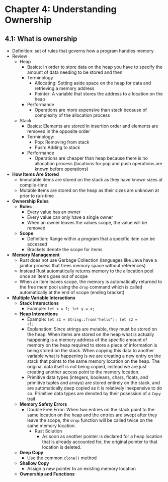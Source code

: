 # Chapter 4: Understanding Ownership

## 4.1: What is ownership
- Definition: set of rules that governs how a program handles memory
- Review
  - Heap
    - Basics: In order to store data on the heap you have to specify the amount of data needing to be stored and then 
    - Terminology
      - Allocating: Setting aside space on the heap for data and retrieving a memory address
      - Pointer: A variable that stores the address to a location on the heap
    - Performance
      - Operations are more expensive than stack because of complexity of the allocation process 
  - Stack
    - Basics: Elements are stored in insertion order and elements are removed in the opposite order
    - Terminology:
      - Pop: Removing from stack
      - Push: Adding to stack
    - Performance
      - Operations are cheaper than heap because there is no allocation process (locations for pop and push operations are known before operations)
- **How Items Are Stored**
  - Immutable items are stored on the stack as they have known sizes at compile-time
  - Mutable items are stored on the heap as their sizes are unknown at prior to run-time
- **Ownership Rules**
  - **Rules**
    - Every value has an owner
    - Every value can only have a single owner
    - When an owner leaves the values scope, the value will be removed
  - **Scope**
    - Definition: Range within a program that a specific item can be accessed
    - Brackets denote the scope for items
- **Memory Management**
  - Rust does not use Garbage Collection (languages like Java have a janitor process that frees memory space without references)
  - Instead Rust automatically returns memory to the allocation pool once an items goes out of scope
  - When an item leaves scope, the memory is automatically returned to the free mem pool using the <code>drop</code> command which is called automatically at the end of scope (ending bracket)
- **Multiple Variable Interactions**
  - **Stack Interactions**
    - Example: <code>let x = 1; let y = x;</code>
  - **Heap Interactions**
    - Example: <code>let s1 = String::from("hello"); let s2 = s1;</code>
    - Explanation: Since strings are mutable, they must be stored on the heap. When items are stored on the heap what is actually happening is a memory address of the specific amount of memory on the heap required to store a piece of information is being stored on the stack. When copying this data to another variable what is happening is we are creating a new entry on the stack that points to the same memory location on the heap. The original data itself is not being copied, instead we are just creating another access point to the memory location.
    - Primitive data types (integers, booleans, chars, floats, and primitive tuples and arrays) are stored entirely on the stack, and are automatically deep copied as it is relatively inexpensive to do so. Primitive data types are denoted by their posession of a <code>Copy</code> trait
  - **Memory Safety Errors**
    - Double Free Error: When two entries on the stack point to the same location on the heap and the entries are swept after they leave the scope, the <code>drop</code> function will be called twice on the same memory location.
      - Rust Solution
        - As soon as another pointer is declared for a heap location that is already accounted for, the original pointer to that location is deleted.
  - **Deep Copy**
    - Use the common <code>clone()</code> method
  - **Shallow Copy**
    - Assign a new pointer to an existing memory location
  - **Ownership and Functions**
